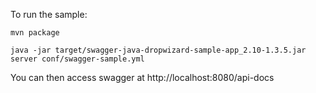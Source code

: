 To run the sample:

```
mvn package

java -jar target/swagger-java-dropwizard-sample-app_2.10-1.3.5.jar server conf/swagger-sample.yml 

```

You can then access swagger at http://localhost:8080/api-docs
